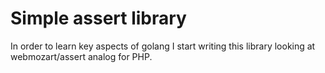 # Simple assert library

In order to learn key aspects of golang I start writing this library looking at webmozart/assert analog for PHP.